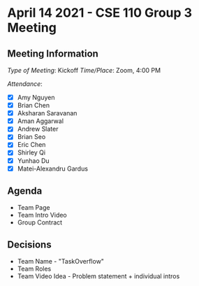 # April 14 2021 - CSE 110 Group 3 Meeting

## Meeting Information

*Type of Meeting*: Kickoff
*Time/Place*: Zoom, 4:00 PM

*Attendance*:
- [X] Amy Nguyen
- [X] Brian Chen
- [X] Aksharan Saravanan
- [X] Aman Aggarwal
- [X] Andrew Slater
- [X] Brian Seo
- [X] Eric Chen
- [X] Shirley Qi
- [X] Yunhao Du
- [X] Matei-Alexandru Gardus

## Agenda

- Team Page
- Team Intro Video
- Group Contract

## Decisions

- Team Name - "TaskOverflow"
- Team Roles
- Team Video Idea - Problem statement + individual intros
